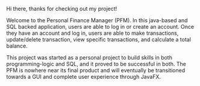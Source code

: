 Hi there, thanks for checking out my project!

Welcome to the Personal Finance Manager (PFM). In this java-based and SQL backed application, users are able to log in or create an account. Once they have an account and log in, users are able to make transactions, update/delete transaction, view specific transactions, and calculate a total balance. 

This project was started as a personal project to build skills in both programming-logic and SQL, and it proved to be successful in both. The PFM is nowhere near its final product and will eventually be transitioned towards a GUI and complete user experience through JavaFX. 